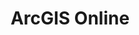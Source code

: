 ---
layout: listing
title: ArcGIS Online
type: template-fme

icon: fa-globe

description: Extracts data from an ArcGIS Online and publishes it to Socrata.

github_url: https://github.com/socrata/connectors/tree/master/ArcGIS%20Online
download_url: https://github.com/socrata/connectors/blob/master/ArcGIS%20Online/ArcGIS%20Online%20to%20Socrata.fmwt?raw=true
bugs_url: https://github.com/socrata/connectors/issues?labels=arcgis-online&state=open
---
